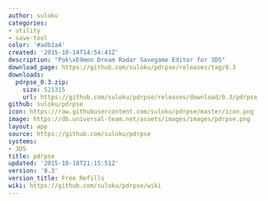 ```yaml
---
author: suloku
categories:
- utility
- save-tool
color: '#adb1a4'
created: '2015-10-14T14:54:41Z'
description: "Pok\xE9mon Dream Radar Savegame Editor for 3DS"
download_page: https://github.com/suloku/pdrpse/releases/tag/0.3
downloads:
  pdrpse_0.3.zip:
    size: 521315
    url: https://github.com/suloku/pdrpse/releases/download/0.3/pdrpse_0.3.zip
github: suloku/pdrpse
icon: https://raw.githubusercontent.com/suloku/pdrpse/master/icon.png
image: https://db.universal-team.net/assets/images/images/pdrpse.png
layout: app
source: https://github.com/suloku/pdrpse
systems:
- 3DS
title: pdrpse
updated: '2015-10-18T21:15:51Z'
version: '0.3'
version_title: Free Refills
wiki: https://github.com/suloku/pdrpse/wiki
---
```

